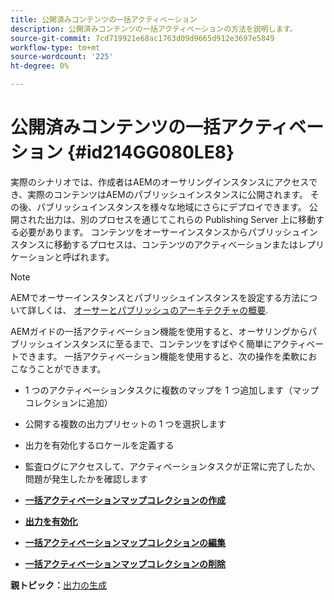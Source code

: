 ```yaml
---
title: 公開済みコンテンツの一括アクティベーション
description: 公開済みコンテンツの一括アクティベーションの方法を説明します。
source-git-commit: 7cd719921e68ac1763d09d9665d912e3697e5849
workflow-type: tm+mt
source-wordcount: '225'
ht-degree: 0%

---
```



# 公開済みコンテンツの一括アクティベーション {#id214GG080LE8}

実際のシナリオでは、作成者はAEMのオーサリングインスタンスにアクセスでき、実際のコンテンツはAEMのパブリッシュインスタンスに公開されます。 その後、パブリッシュインスタンスを様々な地域にさらにデプロイできます。 公開された出力は、別のプロセスを通じてこれらの Publishing Server 上に移動する必要があります。 コンテンツをオーサーインスタンスからパブリッシュインスタンスに移動するプロセスは、コンテンツのアクティベーションまたはレプリケーションと呼ばれます。

>[!NOTE]
>
> AEMでオーサーインスタンスとパブリッシュインスタンスを設定する方法について詳しくは、 [オーサーとパブリッシュのアーキテクチャの概要](https://experienceleague.adobe.com/docs/experience-manager-screens/user-guide/administering/author-publish/author-publish-architecture-overview.html?lang=en#prerequisites).

AEMガイドの一括アクティベーション機能を使用すると、オーサリングからパブリッシュインスタンスに至るまで、コンテンツをすばやく簡単にアクティベートできます。 一括アクティベーション機能を使用すると、次の操作を柔軟におこなうことができます。

- 1 つのアクティベーションタスクに複数のマップを 1 つ追加します（マップコレクションに追加）

- 公開する複数の出力プリセットの 1 つを選択します

- 出力を有効化するロケールを定義する

- 監査ログにアクセスして、アクティベーションタスクが正常に完了したか、問題が発生したかを確認します


- **[一括アクティベーションマップコレクションの作成](conf-bulk-activation-create-map-collection.md)**

- **[出力を有効化](conf-bulk-activation-publish-map-collection.md)**

- **[一括アクティベーションマップコレクションの編集](conf-bulk-activation-edit-map-collection.md)**

- **[一括アクティベーションマップコレクションの削除](conf-bulk-activation-delete-map-collection.md)**


**親トピック：**[&#x200B;出力の生成](generate-output.md)

